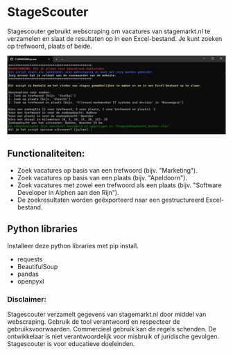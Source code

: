 # StageScouter
Stagescouter gebruikt webscraping om vacatures van stagemarkt.nl te verzamelen en slaat de resultaten op in een Excel-bestand. Je kunt zoeken op trefwoord, plaats of beide.

![Image](/images/image.png)


## Functionaliteiten:
- Zoek vacatures op basis van een trefwoord (bijv. "Marketing").
- Zoek vacatures op basis van een plaats (bijv. "Apeldoorn").
- Zoek vacatures met zowel een trefwoord als een plaats (bijv. "Software Developer in Alphen aan den Rijn").
- De zoekresultaten worden geëxporteerd naar een gestructureerd Excel-bestand.

## Python libraries
Installeer deze python libraries met pip install.
- requests
- BeautifulSoup
- pandas
- openpyxl

### Disclaimer:
Stagescouter verzamelt gegevens van stagemarkt.nl door middel van webscraping. Gebruik de tool verantwoord en respecteer de gebruiksvoorwaarden. Commercieel gebruik kan de regels schenden. De ontwikkelaar is niet verantwoordelijk voor misbruik of juridische gevolgen. Stagescouter is voor educatieve doeleinden.
